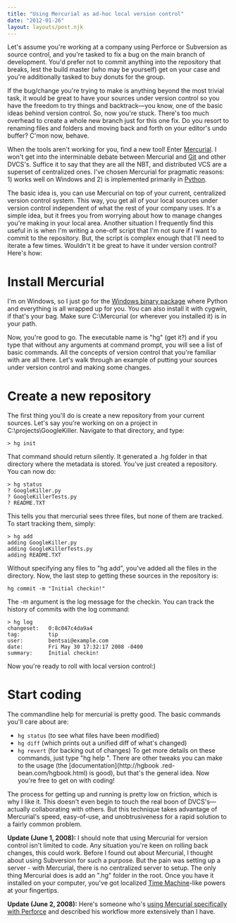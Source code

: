 ```yaml
---
title: "Using Mercurial as ad-hoc local version control"
date: "2012-01-26"
layout: layouts/post.njk
---
```


Let's assume you're working at a company using Perforce or Subversion as source
control, and you're tasked to fix a bug on the main branch of development. You'd
prefer not to commit anything into the repository that breaks, lest the build
master (who may be yourself) get on your case and you're additionally tasked to
buy donuts for the group.

If the bug/change you're trying to make is anything beyond the most trivial
task, it would be great to have your sources under version control so you have
the freedom to try things and backtrack—you know, one of the basic ideas behind
version control. So, now you're stuck. There's too much overhead to create a
whole new branch just for this one fix. Do you resort to renaming files and
folders and moving back and forth on your editor's undo buffer? C'mon now,
behave.

When the tools aren't working for you, find a new tool! Enter
[Mercurial](http://www.selenic.com/mercurial/wiki/). I won't get into the
interminable debate between Mercurial and [Git](http://git.or.cz/) and other
DVCS's. Suffice it to say that they are all the NBT, and distributed VCS are a
superset of centralized ones. I've chosen Mercurial for pragmatic reasons: 1)
works well on Windows and 2) is implemented primarily in
[Python](http://www.python.org/).

The basic idea is, you can use Mercurial on top of your current, centralized
version control system. This way, you get all of your local sources under
version control independent of what the rest of your company uses. It's a simple
idea, but it frees you from worrying about how to manage changes you're making
in your local area. Another situation I frequently find this useful in is when
I'm writing a one-off script that I'm not sure if I want to commit to the
repository. But, the script is complex enough that I'll need to iterate a few
times. Wouldn't it be great to have it under version control? Here's how:

# Install Mercurial

I'm on Windows, so I just go for the
[Windows binary package](http://mercurial.berkwood.com/) where Python and
everything is all wrapped up for you. You can also install it with cygwin, if
that's your bag. Make sure C:\\Mercurial (or wherever you installed it) is in
your path.

Now, you're good to go. The executable name is "hg" (get it?) and if you type
that without any arguments at command prompt, you will see a list of basic
commands. All the concepts of version control that you're familiar with are all
there. Let's walk through an example of putting your sources under version
control and making some changes.

# Create a new repository

The first thing you'll do is create a new repository from your current sources.
Let's say you're working on on a project in C:\\projects\\GoogleKiller. Navigate
to that directory, and type:

```
> hg init
```

That command should return silently. It generated a .hg folder in that directory
where the metadata is stored. You've just created a repository. You can now do:

```
> hg status
? GoogleKiller.py
? GoogleKillerTests.py
? README.TXT
```

This tells you that mercurial sees three files, but none of them are tracked. To
start tracking them, simply:

```
> hg add
adding GoogleKiller.py
adding GoogleKillerTests.py
adding README.TXT
```

Without specifying any files to "hg add", you've added all the files in the
directory. Now, the last step to getting these sources in the repository is:

```
hg commit -m "Initial checkin!"
```

The -m argument is the log message for the checkin. You can track the history of
commits with the log command:

```
> hg log
changeset:   0:8c047c4da9a4
tag:         tip
user:        bentsai@example.com
date:        Fri May 30 17:32:17 2008 -0400
summary:     Initial checkin!
```

Now you're ready to roll with local version control:)

# Start coding

The commandline help for mercurial is pretty good. The basic commands you'll
care about are:

- `hg status` (to see what files have been modified)
- `hg diff` (which prints out a unified diff of what's changed)
- `hg revert` (for backing out of changes) To get more details on these
  commands, just type "hg help ". There are other tweaks you can make to the
  usage (the \[documentation\](http://hgbook .red-bean.com/hgbook.html) is
  good), but that's the general idea. Now you're free to get on with coding!

The process for getting up and running is pretty low on friction, which is why I
like it. This doesn't even begin to touch the real boon of DVCS's—actually
collaborating with others. But this technique takes advantage of Mercurial's
speed, easy-of-use, and unobtrusiveness for a rapid solution to a fairly common
problem.

**Update (June 1, 2008):** I should note that using Mercurial for version
control isn't limited to code. Any situation you're keen on rolling back
changes, this could work. Before I found out about Mercurial, I thought about
using Subversion for such a purpose. But the pain was setting up a server - with
Mercurial, there is no centralized server to setup. The only thing Mercurial
does is add an ".hg" folder in the root. Once you have it installed on your
computer, you've got localized
[Time Machine](http://www.apple.com/macosx/features/timemachine.html)\-like
powers at your fingertips.

**Update (June 2, 2008):** Here's someone who's
[using Mercurial specifically with Perforce](http://www.dehora.net/journal/2008/01/05/using-mercurial-with-perforce/)
and described his workflow more extensively than I have.
